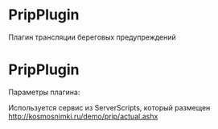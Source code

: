 PripPlugin
===============

Плагин трансляции береговых предупреждений

PripPlugin
===============

Параметры плагина:


Используется сервис из ServerScripts, который размещен http://kosmosnimki.ru/demo/prip/actual.ashx
